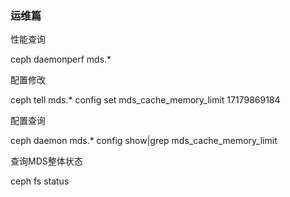 ### 运维篇

性能查询

ceph daemonperf mds.*

配置修改

ceph tell mds.* config set mds_cache_memory_limit 17179869184

配置查询

ceph daemon mds.* config show|grep mds_cache_memory_limit 

查询MDS整体状态

ceph fs status

